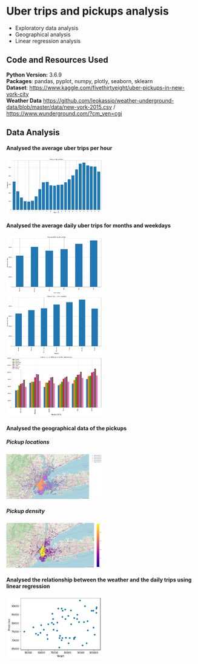 # Uber trips and pickups analysis
* Exploratory data analysis
* Geographical analysis
* Linear regression analysis

## Code and Resources Used
**Python Version:** 3.6.9  
**Packages**: pandas, pyplot, numpy, plotly, seaborn, sklearn  
**Dataset**: https://www.kaggle.com/fivethirtyeight/uber-pickups-in-new-york-city   
**Weather Data** https://github.com/leokassio/weather-underground-data/blob/master/data/new-york-2015.csv / https://www.wunderground.com/?cm_ven=cgi  

## Data Analysis
#### Analysed the average uber trips per hour  
<img src="https://raw.githubusercontent.com/timstracke/uber_trips_analysis/main/pictures/uber_hour_trips.png" width=50% height=50%> 

#### Analysed the average daily uber trips for months and weekdays  
<img src="https://raw.githubusercontent.com/timstracke/uber_trips_analysis/main/pictures/uber_month_trips.png" width=50% height=50%>  
<img src="https://raw.githubusercontent.com/timstracke/uber_trips_analysis/main/pictures/uber_weekday_trips.png" width=50% height=50%>  
<img src="https://raw.githubusercontent.com/timstracke/uber_trips_analysis/main/pictures/uber_month_weekday_trips.png" width=50% height=50%>  

#### Analysed the geographical data of the pickups  
##### Pickup locations
<img src="https://raw.githubusercontent.com/timstracke/uber_trips_analysis/main/pictures/uber_geo_points.png" width=50% height=50%>  

##### Pickup density
<img src="https://raw.githubusercontent.com/timstracke/uber_trips_analysis/main/pictures/uber_geo_density.png" width=50% height=50%>  

#### Analysed the relationship between the weather and the daily trips using linear regression  
<img src="https://raw.githubusercontent.com/timstracke/uber_trips_analysis/main/pictures/uber_lr_scatterplot.png" width=50% height=50%>  

